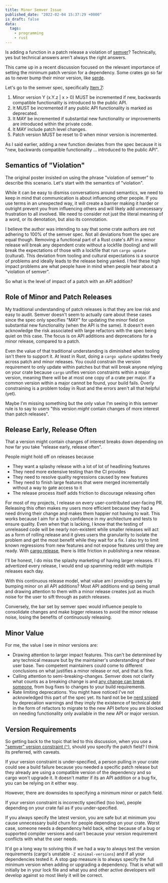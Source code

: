 ```yaml
---
title: Minor Semver Issue
published_date: "2022-02-04 15:37:29 +0000"
is_draft: false
data:
  tags:
    - programming
    - rust
---
```

Is adding a function in a patch release a violation of
[semver](https://semver.org/)?  Technically, yes but technical answers aren't
always the right answers.

This came up in a recent discussion focused on the
relevant importance of setting the minimum patch version for a dependency.
Some crates go so far as to never bump their minor version, like
[serde](https://crates.io/crates/serde/versions).

<!-- more -->

Let's go to the semver spec, specifically [Item 7](https://semver.org/#spec-item-7):
1. Minor version Y (x.Y.z | x > 0) MUST be incremented if new, backwards compatible functionality is introduced to the public API.
2. It MUST be incremented if any public API functionality is marked as deprecated.
3. It MAY be incremented if substantial new functionality or improvements are introduced within the private code.
4. It MAY include patch level changes.
5. Patch version MUST be reset to 0 when minor version is incremented.

As I said earlier, adding a new function deviates from the spec because it is
"new, backwards compatible functionality ... introduced to the public API".

## Semantics of "Violation"

The original poster insisted on using the phrase "violation of semver" to
describe this scenario.  Let's start with the semantics of "violation".

While it can be easy to dismiss conversations around semantics, we need to keep
in mind that communication is about influencing other people.  If you use terms
in an unexpected way, it will create a barrier making it harder or outright
prevent you from influencing others and will likely add unnecessary frustration
to all involved.  We need to consider not just the literal meaning of a word,
or its denotation, but also its connotation.

I believe the author was intending to say that some crate authors are not
adhering to 100% of the semver spec.  Not all deviations from the spec are
equal though.  Removing a functional part of a Rust crate's API in a minor
release will break any dependent crate without a lockfile (tooling) and will
break the expectations of those with a lockfile that run `cargo update`
(cultural).  This deviation from tooling and cultural expectations is a source
of problems and ideally leads to the release being yanked.  I feel these high
impact problems are what people have in mind when people hear about a
"violation of semver".

So what is the level of impact of a patch with an API addition?

## Role of Minor and Patch Releases

My traditional understanding of patch releases is that they are low risk and
easy to audit.  Semver doesn't seem to actually care about these cases since
the spec only specifies "MAY" for updating the minor field on substantial new
functionality (when the API is the same).  It doesn't even acknowledge the risk
associated with large refactors with the spec being quiet on this case.  The
focus is on API additions and deprecations for a minor release, compared to a patch.

Even the value of that traditional understanding is diminished when tooling
isn't there to support it.  At least in Rust, doing a `cargo update` updates
freely across patch and minor releases.  You could constrain the version
requirement to only update within patches but that will break anyone relying on
your crate because `cargo` unifies version constraints within a major version,
meaning there will be at most one copy of a crate per major.  If a common
version within a major cannot be found, your build fails.  Overly constraining
is a problem today in Rust and the errors aren't all that helpful (yet).

Maybe I'm missing something but the only value I'm seeing in this semver rule
is to say to users "this version *might* contain changes of more interest than
patch releases".

## Release Early, Release Often

That a version might contain changes of interest breaks down depending on how
far you take "release early, release often".

People might hold off on releases because
- They want a splashy release with a lot of lot of headlining features
- They need more extensive testing than the CI provides
- They need to resolve quality regressions caused by new features
- They need to finish large features that were merged incrementally without a way to gate access to it
- The release process itself adds friction to discourage releasing often

For most of my projects, I release on every user-contributed user-facing PR.
Releasing this often makes my users more efficient because they had a need
driving their change and makes them happier not having to wait.  This works
because I aim for a high confidence in my architecture and tests to ensure
quality.  Even when that is lacking, I know that the testing of
unreleased code will be nearly non-existent while smaller releases will act as
a form of rolling release and it gives users the granularity to isolate the
problem and get the most benefit while they wait for a fix.  I also try to
limit known regressions from new features and not expose features until they
are ready.  With [cargo release](https://github.com/sunng87/cargo-release),
there is little friction in publishing a new release.

I'll be honest, I do miss the splashy marketing of having larger releases.  If
I advertized every release, I would end up spamming reddit with multiple
releases each day.

With this continuous release model, what value am I providing users by bumping
minor on all API additions?  Most API additions end up being small and drawing
attention to them with a minor release creates just as much noise for the user
to sift through as patch releases.

Conversely, the bar set by semver spec would influence people to consolidate
changes and make bigger releases to avoid the minor release noise, losing the
benefits of continuously releasing.

## Minor Value

For me, the value I see in minor versions are:
- Drawing attention to larger impact features.  This can't be determined by any
  technical measure but by the maintainer's understanding of their user base.
  Two competent maintainers could come to different conclusions on what
  justifies a minor release or not, and that is fine.
- Calling attention to semi-breaking-changes.  Semver does not clarify what
  counts as a breaking change is and [any change can break
  someone](https://xkcd.com/1172/), from bug fixes to changes to your build
  requirements.
- Rate limiting deprecations.  You might have noticed I've not acknowledged
  this part of the spec yet.  Its hard not be be [nerd
  sniped](https://xkcd.com/356/) by deprecation warnings and they
  imply the existence of technical debt in the form of refactors to migrate
  to the new API before you are blocked on needing functionality only available
  in the new API or major version.

## Version Requirements

So getting back to the topic that led to this discussion, when you use a
["semver" version constraint
(`^`)](https://doc.rust-lang.org/cargo/reference/specifying-dependencies.html#caret-requirements),
should you specify the patch field?   I think its preferred, with caveats.

If your version constraint is under-specified, a person pulling in your crate
could see a build failure because you needed a specific patch release but they
already are using a compatible version of the dependency and so cargo won't
upgrade it.  It doesn't matter if its an API addition or a bug fix, you can be
relying on it either way.

However, there are downsides to specifying a minimum minor or patch field.

If your version constraint is incorrectly specified (too low), people depending
on your crate fail as if you under-specified.

If you always specify the latest version, you are safe but at minimum you cause
unnecessary build churn for people depending on your crate.  Worst case,
someone needs a dependency held back, either because of a bug or supported
compiler versions and can't because your version requirement conflicts with
what the user needs.

It'd go a long way to solving this if we had a way to always test the version
requirements (cargo's unstable `-Z minimal-versions`) and if all your
dependencies tested it.  A stop gap measure is to always specify the full
minimum version when adding or upgrading a dependency.  That is what will
initially be in your lock file and what you and other active developers will
develop against so most likely it will be correct.
